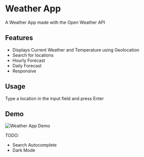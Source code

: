 # Weather App

A Weather App made with the Open Weather API

## Features

- Displays Current Weather and Temperature using Geolocation
- Search for locations
- Hourly Forecast
- Daily Forecast
- Responsive

## Usage

Type a location in the input field and press Enter

## Demo

![Weather App Demo](src/assets/weatherapp-example.gif)

TODO:

- Search Autocomplete
- Dark Mode
